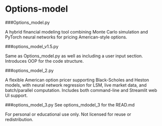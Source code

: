 # Options-model

###Options_model.py

A hybrid financial modeling tool combining Monte Carlo simulation and PyTorch neural networks for pricing American-style options.  



###options_model_v1.5.py

Same as Options_model.py as well as including a user input section. Introduces OOP for the code structure.



###options_model_2.py

A flexible American option pricer supporting Black-Scholes and Heston models,
with neural network regression for LSM, live market data, and batch/parallel computation.
Includes both command-line and Streamlit web UI support.

###options_model_3.py
See options_mdodel_3 for the READ.md

For personal or educational use only. Not licensed for reuse or redistribution.
